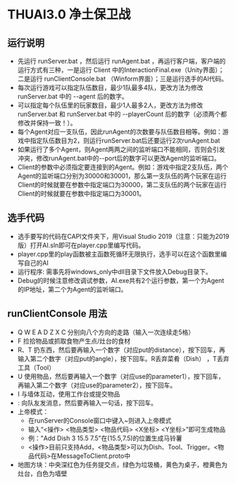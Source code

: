 # THUAI3.0 净土保卫战

## 运行说明

- 先运行 runServer.bat ，然后运行 runAgent.bat ，再运行客户端，客户端的运行方式有三种，一是运行 Client 中的InteractionFinal.exe（Unity界面）；二是运行 runClientConsole.bat （Winform界面）；三是运行选手的AI代码。
- 每次运行游戏可以指定队伍数目，最少1队最多4队，更改方法为修改 runServer.bat 中的 --agent 后的数字。
- 可以指定每个队伍里的玩家数目，最少1人最多2人，更改方法为修改 runServer.bat 和 runServer.bat 中的 --playerCount 后的数字（必须两个都修改并保持一致！）。
- 每个Agent对应一支队伍，因此runAgent的次数要与队伍数目相等。例如：游戏中指定队伍数目为2，则运行runServer.bat后还要运行2次runAgent.bat
- 如果运行了多个Agent，则Agent两两之间的监听端口不能相同，否则会引发冲突，修改runAgent.bat中的--port后的数字可以更改Agent的监听端口。
- Client的参数中必须指定要连接到的Agent。例如：游戏中指定2支队伍，两个Agent的监听端口分别为30000和30001，那么第一支队伍的两个玩家在运行Client的时候就要在参数中指定端口为30000，第二支队伍的两个玩家在运行Client的时候就要在参数中指定端口为30001。

## 选手代码

- 选手要写的代码在CAPI文件夹下，用Visual Studio 2019（注意：只能为2019版）打开AI.sln即可在player.cpp里编写代码。
- player.cpp里的play函数被主函数死循环无限执行，选手可以在这个函数里编写自己的AI
- 运行程序: 需事先将windows_only中dll目录下文件放入Debug目录下。
- Debug的时候注意修改调试参数，AI.exe共有2个运行参数，第一个为Agent的IP地址，第二个为Agent的监听端口。

## runClientConsole 用法

- Q W E A D Z X C 分别向八个方向的走路（输入一次连续走5格）
- F 捡拾物品或抓取食物产生点/灶台的食材
- R、T 扔东西，然后要再输入一个数字（对应put的distance），按下回车，再输入第二个数字（对应put的angle），按下回车。R丢弃菜肴（Dish） ，T丢弃工具（Tool）
- U 使用物品，然后要再输入一个数字（对应use的parameter1），按下回车，再输入第二个数字（对应use的parameter2），按下回车。
- I 与墙体互动，使用工作台或提交物品
- : 向队友发消息，然后要再输入一句话，按下回车。
- 上帝模式：
  - 在runServer的Console窗口中键入~则进入上帝模式
  - 输入“<操作> <物品类型> <物品代码> <X坐标> <Y坐标>”即可生成物品
  - 例："Add Dish 3 15.5 7.5"在(15.5,7.5)的位置生成马铃薯
  - <操作>目前只支持Add，<物品类型>可以为Dish、Tool、Trigger。<物品代码>在MessageToClient.proto中
- 地图方块：中央深红色为任务提交点，绿色为垃圾桶，黄色为桌子，橙黄色为灶台，白色为墙壁

